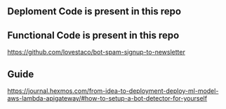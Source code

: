 ## Deploment Code is present in this repo

## Functional Code is present in this repo

https://github.com/lovestaco/bot-spam-signup-to-newsletter

## Guide

https://journal.hexmos.com/from-idea-to-deployment-deploy-ml-model-aws-lambda-apigateway/#how-to-setup-a-bot-detector-for-yourself
